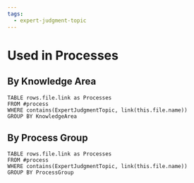 ```yaml
---
tags:
  - expert-judgment-topic
---
```

# Used in Processes
## By Knowledge Area
```dataview
TABLE rows.file.link as Processes
FROM #process 
WHERE contains(ExpertJudgmentTopic, link(this.file.name))
GROUP BY KnowledgeArea
```
## By Process Group
```dataview
TABLE rows.file.link as Processes
FROM #process 
WHERE contains(ExpertJudgmentTopic, link(this.file.name))
GROUP BY ProcessGroup
```
